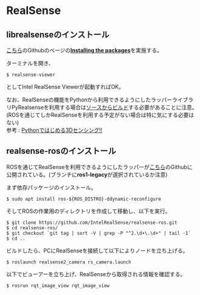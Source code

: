 # RealSense

## librealsenseのインストール
[こちら](https://github.com/IntelRealSense/librealsense/blob/development/doc/distribution_linux.md)のGithubのページの[**Installing the packages**](https://github.com/IntelRealSense/librealsense/blob/development/doc/distribution_linux.md#installing-the-packages)を実施する。

ターミナルを開き、
```
$ realsense-viewer
```
としてIntel RealSense Viewerが起動すればOK。



なお、RealSenseの機能をPythonから利用できるようにしたラッパーライブラリPyRealsenseを利用する場合は[ソースからビルド](https://github.com/IntelRealSense/librealsense/blob/development/doc/installation.md#install-librealsense2)する必要があることに注意。(ROSを通じてしかRealSenseを利用する予定がない場合は特に気にする必要はない)  
参考 : [Pythonではじめる3Dセンシング!!](https://mirai-tec.hatenablog.com/entry/2018/07/29/150902#:~:text=Python%E3%81%8B%E3%82%89%E4%BD%BF%E7%94%A8%E3%81%99%E3%82%8B%E3%81%AB%E3%81%AF%2C%20%E3%82%BD%E3%83%BC%E3%82%B9%E3%81%8B%E3%82%89%E3%81%AE%E3%83%93%E3%83%AB%E3%83%89%E3%81%8C%E5%BF%85%E8%A6%81.)


## realsense-rosのインストール
ROSを通じてRealSenseを利用できるようにしたラッパーが[こちら](https://github.com/IntelRealSense/realsense-ros/tree/ros1-legacy?tab=readme-ov-file)のGithubに公開されている。(ブランチに**ros1-legacy**が選択されているか注意)

まず依存パッケージのインストール。
```
$ sudo apt install ros-${ROS_DISTRO}-ddynamic-reconfigure
```

そしてROSの作業用のディレクトリを作成して移動し、以下を実行。
```
$ git clone https://github.com/IntelRealSense/realsense-ros.git
$ cd realsense-ros/
$ git checkout `git tag | sort -V | grep -P "^2.\d+\.\d+" | tail -1`
$ cd ..
```
ビルドしたら、PCにRealSenseを接続して以下によりノードを立ち上げる。
```
$ roslaunch realsense2_camera rs_camera.launch
```
以下でビューアーを立ち上げ、RealSenseから取得される情報を確認する。
```
$ rosrun rqt_image_view rqt_image_view
```